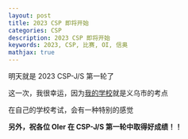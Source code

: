 ```yaml
---
layout: post
title: 2023 CSP 即将开始
categories: CSP
description: 2023 CSP 即将开始
keywords: 2023, CSP, 比赛, OI, 信奥
mathjax: true
---
```


明天就是 2023 CSP-J/S 第一轮了

这一次，我很幸运，因为[我的学校](http://www.yw.gov.cn/art/2020/9/27/art_1229449125_59199926.html)就是义乌市的考点

在自己的学校考试，会有一种特别的感觉

**另外，祝各位 OIer 在 CSP-J/S 第一轮中取得好成绩！！**